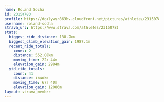```yaml
---
name: Roland Socha
id: 23150783
profile: https://dgalywyr863hv.cloudfront.net/pictures/athletes/23150783/14745672/4/large.jpg
username: roland-socha
strava_url: https://www.strava.com/athletes/23150783
stats:
  biggest_ride_distance: 138.2km
  biggest_climb_elevation_gain: 1987.1m
  recent_ride_totals:
    count: 9
    distance: 552.06km
    moving_time: 22h 44m
    elevation_gain: 2984m
  ytd_ride_totals:
    count: 41
    distance: 1640km
    moving_time: 67h 40m
    elevation_gain: 12086m
layout: strava_member
--- 
```

